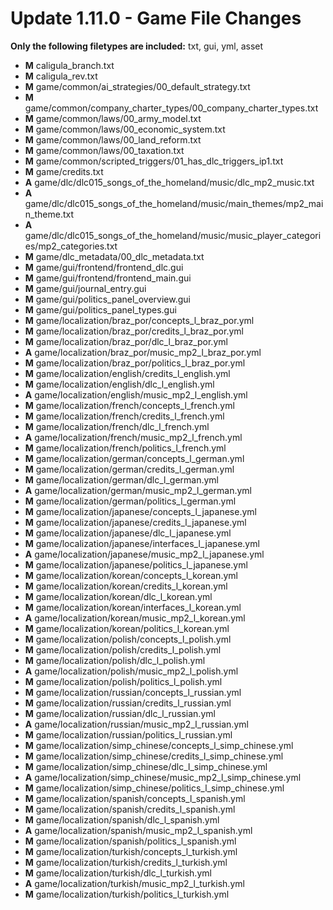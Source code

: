# Update 1.11.0 - Game File Changes
**Only the following filetypes are included:** txt, gui, yml, asset
- **M** caligula_branch.txt
- **M** caligula_rev.txt
- **M** game/common/ai_strategies/00_default_strategy.txt
- **M** game/common/company_charter_types/00_company_charter_types.txt
- **M** game/common/laws/00_army_model.txt
- **M** game/common/laws/00_economic_system.txt
- **M** game/common/laws/00_land_reform.txt
- **M** game/common/laws/00_taxation.txt
- **M** game/common/scripted_triggers/01_has_dlc_triggers_ip1.txt
- **M** game/credits.txt
- **A** game/dlc/dlc015_songs_of_the_homeland/music/dlc_mp2_music.txt
- **A** game/dlc/dlc015_songs_of_the_homeland/music/main_themes/mp2_main_theme.txt
- **A** game/dlc/dlc015_songs_of_the_homeland/music/music_player_categories/mp2_categories.txt
- **M** game/dlc_metadata/00_dlc_metadata.txt
- **M** game/gui/frontend/frontend_dlc.gui
- **M** game/gui/frontend/frontend_main.gui
- **M** game/gui/journal_entry.gui
- **M** game/gui/politics_panel_overview.gui
- **M** game/gui/politics_panel_types.gui
- **M** game/localization/braz_por/concepts_l_braz_por.yml
- **M** game/localization/braz_por/credits_l_braz_por.yml
- **M** game/localization/braz_por/dlc_l_braz_por.yml
- **A** game/localization/braz_por/music_mp2_l_braz_por.yml
- **M** game/localization/braz_por/politics_l_braz_por.yml
- **M** game/localization/english/credits_l_english.yml
- **M** game/localization/english/dlc_l_english.yml
- **A** game/localization/english/music_mp2_l_english.yml
- **M** game/localization/french/concepts_l_french.yml
- **M** game/localization/french/credits_l_french.yml
- **M** game/localization/french/dlc_l_french.yml
- **A** game/localization/french/music_mp2_l_french.yml
- **M** game/localization/french/politics_l_french.yml
- **M** game/localization/german/concepts_l_german.yml
- **M** game/localization/german/credits_l_german.yml
- **M** game/localization/german/dlc_l_german.yml
- **A** game/localization/german/music_mp2_l_german.yml
- **M** game/localization/german/politics_l_german.yml
- **M** game/localization/japanese/concepts_l_japanese.yml
- **M** game/localization/japanese/credits_l_japanese.yml
- **M** game/localization/japanese/dlc_l_japanese.yml
- **M** game/localization/japanese/interfaces_l_japanese.yml
- **A** game/localization/japanese/music_mp2_l_japanese.yml
- **M** game/localization/japanese/politics_l_japanese.yml
- **M** game/localization/korean/concepts_l_korean.yml
- **M** game/localization/korean/credits_l_korean.yml
- **M** game/localization/korean/dlc_l_korean.yml
- **M** game/localization/korean/interfaces_l_korean.yml
- **A** game/localization/korean/music_mp2_l_korean.yml
- **M** game/localization/korean/politics_l_korean.yml
- **M** game/localization/polish/concepts_l_polish.yml
- **M** game/localization/polish/credits_l_polish.yml
- **M** game/localization/polish/dlc_l_polish.yml
- **A** game/localization/polish/music_mp2_l_polish.yml
- **M** game/localization/polish/politics_l_polish.yml
- **M** game/localization/russian/concepts_l_russian.yml
- **M** game/localization/russian/credits_l_russian.yml
- **M** game/localization/russian/dlc_l_russian.yml
- **A** game/localization/russian/music_mp2_l_russian.yml
- **M** game/localization/russian/politics_l_russian.yml
- **M** game/localization/simp_chinese/concepts_l_simp_chinese.yml
- **M** game/localization/simp_chinese/credits_l_simp_chinese.yml
- **M** game/localization/simp_chinese/dlc_l_simp_chinese.yml
- **A** game/localization/simp_chinese/music_mp2_l_simp_chinese.yml
- **M** game/localization/simp_chinese/politics_l_simp_chinese.yml
- **M** game/localization/spanish/concepts_l_spanish.yml
- **M** game/localization/spanish/credits_l_spanish.yml
- **M** game/localization/spanish/dlc_l_spanish.yml
- **A** game/localization/spanish/music_mp2_l_spanish.yml
- **M** game/localization/spanish/politics_l_spanish.yml
- **M** game/localization/turkish/concepts_l_turkish.yml
- **M** game/localization/turkish/credits_l_turkish.yml
- **M** game/localization/turkish/dlc_l_turkish.yml
- **A** game/localization/turkish/music_mp2_l_turkish.yml
- **M** game/localization/turkish/politics_l_turkish.yml
